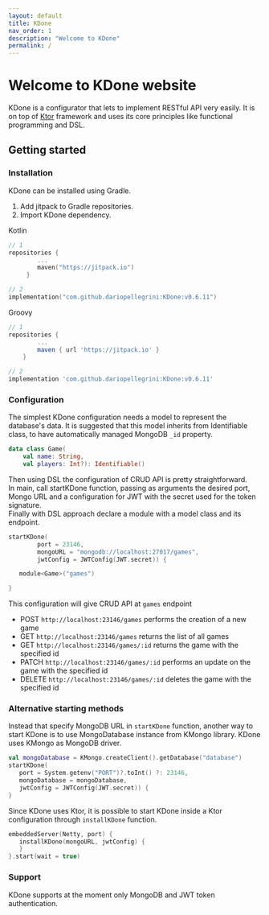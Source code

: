 ```yaml
---
layout: default
title: KDone
nav_order: 1
description: "Welcome to KDone"
permalink: /
---
```


# Welcome to KDone website
KDone is a configurator that lets to implement RESTful API very easily. It is on top of <a href="https://ktor.io" target="_blank">Ktor</a> framework and uses its core principles like functional programming and DSL.

## Getting started
### Installation
KDone can be installed using Gradle.
1. Add jitpack to Gradle repositories.
2. Import KDone dependency.

Kotlin
```kotlin
// 1
repositories {
        ...
        maven("https://jitpack.io")
     }
```
```kotlin
// 2
implementation("com.github.dariopellegrini:KDone:v0.6.11")
```

Groovy
```groovy
// 1
repositories {
        ...
        maven { url 'https://jitpack.io' }
    }
```
```groovy
// 2
implementation 'com.github.dariopellegrini:KDone:v0.6.11'
```

### Configuration
 The simplest KDone configuration needs a model to represent the database's data. It is suggested that this model inherits from Identifiable class, to have automatically managed MongoDB `_id` property.

```kotlin
data class Game(
    val name: String,
    val players: Int?): Identifiable()
```

Then using DSL the configuration of CRUD API is pretty straightforward.  
In main, call startKDone function, passing as arguments the desired port, Mongo URL and a configuration for JWT with the secret used for the token signature.  
Finally with DSL approach declare a module with a model class and its endpoint.

```kotlin
startKDone(
        port = 23146,
        mongoURL = "mongodb://localhost:27017/games",
        jwtConfig = JWTConfig(JWT.secret)) {

   module<Game>("games")

}
```

This configuration will give CRUD API at `games` endpoint

- POST `http://localhost:23146/games` performs the creation of a new game
- GET `http://localhost:23146/games` returns the list of all games
- GET `http://localhost:23146/games/:id` returns the game with the specified id
- PATCH `http://localhost:23146/games/:id` performs an update on the game with the specified id
- DELETE `http://localhost:23146/games/:id` deletes the game with the specified id

### Alternative starting methods
Instead that specify MongoDB URL in `startKDone` function, another way to start KDone is to use
MongoDatabase instance from KMongo library. KDone uses KMongo as MongoDB driver.
```kotlin
val mongoDatabase = KMongo.createClient().getDatabase("database")
startKDone(
   port = System.getenv("PORT")?.toInt() ?: 23146,
   mongoDatabase = mongoDatabase,
   jwtConfig = JWTConfig(JWT.secret)) {
}
```
Since KDone uses Ktor, it is possible to start KDone inside a Ktor configuration through `installKDone` function.
```kotlin
embeddedServer(Netty, port) {
   installKDone(mongoURL, jwtConfig) {
   }
}.start(wait = true)
```

### Support
KDone supports at the moment only MongoDB and JWT token authentication.
